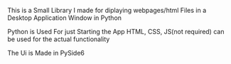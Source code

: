 This is a Small Library I made for diplaying webpages/html Files in a Desktop Application Window in Python

Python is Used For just Starting the App 
HTML, CSS, JS(not required) can be used for the actual functionality

The Ui is Made in PySide6
